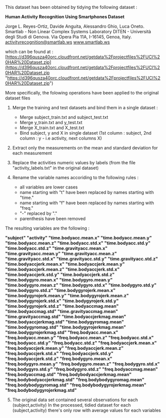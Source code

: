 
This dataset has been obtained by tidying the following dataset :

**Human Activity Recognition Using Smartphones Dataset**

Jorge L. Reyes-Ortiz, Davide Anguita, Alessandro Ghio, Luca Oneto.
Smartlab - Non Linear Complex Systems Laboratory
DITEN - Università degli Studi di Genova.
Via Opera Pia 11A, I-16145, Genoa, Italy.
activityrecognition@smartlab.ws
www.smartlab.ws

which can be found at :
[https://d396qusza40orc.cloudfront.net/getdata%2Fprojectfiles%2FUCI%20HAR%20Dataset.zip](https://d396qusza40orc.cloudfront.net/getdata%2Fprojectfiles%2FUCI%20HAR%20Dataset.zip "https://d396qusza40orc.cloudfront.net/getdata%2Fprojectfiles%2FUCI%20HAR%20Dataset.zip")

More specifically, the folowing operations have been applied to the original dataset files


1) Merge the training and test datasets and bind them in a single dataset :

   - Merge subject_train.txt and subject_test.txt
   - Merge y_train.txt and y_test.txt
   - Merge X_train.txt and X_test.txt
   - Bind subject, y and X in single dataset
     (1st column : subject, 2nd column : y - i.e activity, next columns X)
   
2) Extract only the measurements on the mean and standard deviation for each measurement	 
  
3) Replace the activities numeric values by labels 
   (from the file "activity_labels.txt" in the original dataset)
 
4) Rename the variable names accoriding to the following rules :
   - all variables are lower cases
   - name starting with "t" have been replaced by names starting with "time."   
   - name starting with "f" have been replaced by names starting with "freq."   
   - "-" replaced by "."
   - parenthesis have been removed 
   
The resulting variables are the following : 

**"subject"
"activity"
"time.bodyacc.mean.x"
"time.bodyacc.mean.y"
"time.bodyacc.mean.z"
"time.bodyacc.std.x"
"time.bodyacc.std.y"
"time.bodyacc.std.z"
"time.gravityacc.mean.x"
"time.gravityacc.mean.y"
"time.gravityacc.mean.z"
"time.gravityacc.std.x"
"time.gravityacc.std.y"
"time.gravityacc.std.z"
"time.bodyaccjerk.mean.x"
"time.bodyaccjerk.mean.y"
"time.bodyaccjerk.mean.z"
"time.bodyaccjerk.std.x"
"time.bodyaccjerk.std.y"
"time.bodyaccjerk.std.z"
"time.bodygyro.mean.x"
"time.bodygyro.mean.y"
"time.bodygyro.mean.z"
"time.bodygyro.std.x"
"time.bodygyro.std.y"
"time.bodygyro.std.z"
"time.bodygyrojerk.mean.x"
"time.bodygyrojerk.mean.y"
"time.bodygyrojerk.mean.z"
"time.bodygyrojerk.std.x"
"time.bodygyrojerk.std.y"
"time.bodygyrojerk.std.z"
"time.bodyaccmag.mean"
"time.bodyaccmag.std"
"time.gravityaccmag.mean"
"time.gravityaccmag.std"
"time.bodyaccjerkmag.mean"
"time.bodyaccjerkmag.std"
"time.bodygyromag.mean"
"time.bodygyromag.std"
"time.bodygyrojerkmag.mean"
"time.bodygyrojerkmag.std"
"freq.bodyacc.mean.x"
"freq.bodyacc.mean.y"
"freq.bodyacc.mean.z"
"freq.bodyacc.std.x"
"freq.bodyacc.std.y"
"freq.bodyacc.std.z"
"freq.bodyaccjerk.mean.x"
"freq.bodyaccjerk.mean.y"
"freq.bodyaccjerk.mean.z"
"freq.bodyaccjerk.std.x"
"freq.bodyaccjerk.std.y"
"freq.bodyaccjerk.std.z"
"freq.bodygyro.mean.x"
"freq.bodygyro.mean.y"
"freq.bodygyro.mean.z"
"freq.bodygyro.std.x"
"freq.bodygyro.std.y"
"freq.bodygyro.std.z"
"freq.bodyaccmag.mean"
"freq.bodyaccmag.std"
"freq.bodybodyaccjerkmag.mean"
"freq.bodybodyaccjerkmag.std"
"freq.bodybodygyromag.mean"
"freq.bodybodygyromag.std"
"freq.bodybodygyrojerkmag.mean"
"freq.bodybodygyrojerkmag.std"**

5) The original data set contained several observations for each (subject,activity)
In the processed, tidied dataset for each (subject,activity) there's only row with average values for each variables
